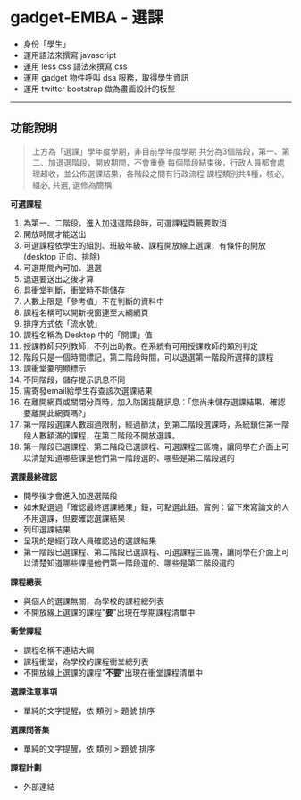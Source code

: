 gadget-EMBA - 選課
==========================

* 身份「學生」
* 運用語法來撰寫 javascript
* 運用 less css 語法來撰寫 css
* 運用 gadget 物件呼叫 dsa 服務，取得學生資訊
* 運用 twitter bootstrap 做為畫面設計的板型


----------


功能說明
-------

> 上方為「選課」學年度學期，非目前學年度學期
> 共分為3個階段，第一、第二、加退選階段，開放期間，不會重疊
> 每個階段結束後，行政人員都會處理超收，並公佈選課結果，各階段之間有行政流程
> 課程類別共4種，核必, 組必, 共選, 選修為簡稱


**可選課程**

1. 為第一、二階段，進入加退選階段時，可選課程頁籤要取消
2. 開放時間才能送出
3. 可選課程依學生的組別、班級年級、課程開放線上選課，有條件的開放(desktop 正向、排除)
4. 可選期間內可加、退選
5. 退選要送出之後才算
6. 具衝堂判斷，衝堂時不能儲存
7. 人數上限是「參考值」不在判斷的資料中
8. 課程名稱可以開新視窗連至大綱網頁
9. 排序方式依「流水號」
10. 課程名稱為 Desktop 中的「開課」值
11. 授課教師只列教師，不列出助教。在系統有可用授課教師的類別判定
12. 階段只是一個時間標記，第二階段時間，可以退選第一階段所選擇的課程
13. 課衝堂要明顯標示
14. 不同階段，儲存提示訊息不同
15. 需寄發email給學生存查該次選課結果
16. 在離開網頁或關閉分頁時，加入防困提醒訊息：「您尚未儲存選課結果，確認要離開此網頁嗎?」
17. 第一階段選課人數超過限制，經過篩汰，到第二階段選課時，系統鎖住第一階段人數額滿的課程，在第二階段不開放選課。
18. 第一階段已選課程、第二階段已選課程、可選課程三區塊，讓同學在介面上可以清楚知道哪些課是他們第一階段選的、哪些是第二階段選的

**選課最終確認**

- 開學後才會進入加退選階段
- 如未點選過「確認最終選課結果」鈕，可點選此鈕。實例：留下來寫論文的人不用選課，但要確認選課結果
- 列印選課結果
- 呈現的是經行政人員確認過的選課結果
- 第一階段已選課程、第二階段已選課程、可選課程三區塊，讓同學在介面上可以清楚知道哪些課是他們第一階段選的、哪些是第二階段選的

**課程總表**

- 與個人的選課無關，為學校的課程總列表
- 不開放線上選課的課程"**要**"出現在學期課程清單中

**衝堂課程**

- 課程名稱不連結大綱
- 課程衝堂，為學校的課程衝堂總列表
- 不開放線上選課的課程"**不要**"出現在衝堂課程清單中

**選課注意事項**

- 單純的文字提醒，依 類別 > 題號 排序

**選課問答集**

- 單純的文字提醒，依 類別 > 題號 排序

**課程計劃**

- 外部連結